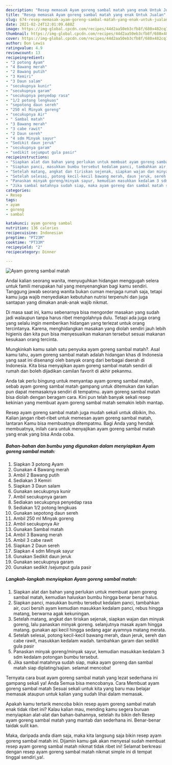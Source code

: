 ```yaml
---
description: "Resep memasak Ayam goreng sambal matah yang enak Untuk Jualan"
title: "Resep memasak Ayam goreng sambal matah yang enak Untuk Jualan"
slug: 674-resep-memasak-ayam-goreng-sambal-matah-yang-enak-untuk-jualan
date: 2021-02-24T12:01:09.688Z
image: https://img-global.cpcdn.com/recipes/44d2aa50eb3cfb8f/680x482cq70/ayam-goreng-sambal-matah-foto-resep-utama.jpg
thumbnail: https://img-global.cpcdn.com/recipes/44d2aa50eb3cfb8f/680x482cq70/ayam-goreng-sambal-matah-foto-resep-utama.jpg
cover: https://img-global.cpcdn.com/recipes/44d2aa50eb3cfb8f/680x482cq70/ayam-goreng-sambal-matah-foto-resep-utama.jpg
author: Don Lewis
ratingvalue: 4.9
reviewcount: 13
recipeingredient:
- "3 potong Ayam"
- "4 Bawang merah"
- "2 Bawang putih"
- "3 Kemiri"
- "3 Daun salam"
- "secukupnya kunir"
- "secukupnya garam"
- "secukupnya penyedap rasa"
- "1/2 potong lengkuas"
- "sepotong daun sereh"
- "250 ml Minyak goreng"
- "secukupnya Air"
- " Sambal matah"
- "3 Bawang merah"
- "3 cabe rawit"
- "2 Daun sereh"
- "4 sdm Minyak sayur"
- "Sedikit daun jeruk"
- "secukupnya garam"
- "sedikit sejumput gula pasir"
recipeinstructions:
- "Siapkan alat dan bahan yang perlukan untuk membuat ayam goreng sambal matah, kemudian haluskan bumbu hingga benar benar halus."
- "Siapkan panci, masukkan bumbu tersebut kedalam panci, tambahkan air, cuci bersih ayam kemudian masukkan kedalam panci, rebus hingga matang, berwarna agak kekuningan."
- "Setelah matang, angkat dan tiriskan sejenak, siapkan wajan dan minyak goreng, lalu panaskan minyak goreng. selanjutnya masak ayam hingga matang. gunakan api kecil hingga sedang agar ayamnya matang merata."
- "Setelah selesai, potong kecil-kecil bawang merah, daun jeruk, sereh dan cabe rawit, masukkan kedalam wadah. tambahkan garam dan sedikit gula pasir"
- "Panaskan minyak goreng/minyak sayur, kemudian masukkan kedalam 3 sdm kedalam potongan bumbu tersebut."
- "Jika sambal matahnya sudah siap, maka ayam goreng dan sambal matah siap diplating/sajian. selamat mencoba!"
categories:
- Resep
tags:
- ayam
- goreng
- sambal

katakunci: ayam goreng sambal 
nutrition: 136 calories
recipecuisine: Indonesian
preptime: "PT23M"
cooktime: "PT33M"
recipeyield: "2"
recipecategory: Dinner

---
```



![Ayam goreng sambal matah](https://img-global.cpcdn.com/recipes/44d2aa50eb3cfb8f/680x482cq70/ayam-goreng-sambal-matah-foto-resep-utama.jpg)

Andai kalian seorang wanita, menyuguhkan hidangan menggugah selera untuk famili merupakan hal yang menyenangkan bagi kamu sendiri. Tanggung jawab seorang  wanita bukan cuman menjaga rumah saja, tetapi kamu juga wajib menyediakan kebutuhan nutrisi terpenuhi dan juga santapan yang dimakan anak-anak wajib nikmat.

Di masa  saat ini, kamu sebenarnya bisa mengorder masakan yang sudah jadi walaupun tanpa harus ribet mengolahnya dulu. Tetapi ada juga orang yang selalu ingin memberikan hidangan yang terlezat untuk orang tercintanya. Karena, menghidangkan masakan yang diolah sendiri jauh lebih higienis dan kita pun bisa menyesuaikan makanan tersebut sesuai makanan kesukaan orang tercinta. 



Mungkinkah kamu salah satu penyuka ayam goreng sambal matah?. Asal kamu tahu, ayam goreng sambal matah adalah hidangan khas di Indonesia yang saat ini disenangi oleh banyak orang dari berbagai daerah di Indonesia. Kita bisa menyajikan ayam goreng sambal matah sendiri di rumah dan boleh dijadikan camilan favorit di akhir pekanmu.

Anda tak perlu bingung untuk menyantap ayam goreng sambal matah, sebab ayam goreng sambal matah gampang untuk ditemukan dan kalian pun dapat memasaknya sendiri di tempatmu. ayam goreng sambal matah bisa diolah dengan beragam cara. Kini pun telah banyak sekali resep kekinian yang membuat ayam goreng sambal matah semakin lebih mantap.

Resep ayam goreng sambal matah juga mudah sekali untuk dibikin, lho. Kalian jangan ribet-ribet untuk memesan ayam goreng sambal matah, lantaran Kamu bisa membuatnya ditempatmu. Bagi Anda yang hendak membuatnya, inilah cara untuk menyajikan ayam goreng sambal matah yang enak yang bisa Anda coba.

<!--inarticleads1-->

##### Bahan-bahan dan bumbu yang digunakan dalam menyiapkan Ayam goreng sambal matah:

1. Siapkan 3 potong Ayam
1. Gunakan 4 Bawang merah
1. Ambil 2 Bawang putih
1. Sediakan 3 Kemiri
1. Siapkan 3 Daun salam
1. Gunakan secukupnya kunir
1. Ambil secukupnya garam
1. Sediakan secukupnya penyedap rasa
1. Sediakan 1/2 potong lengkuas
1. Gunakan sepotong daun sereh
1. Ambil 250 ml Minyak goreng
1. Ambil secukupnya Air
1. Gunakan  Sambal matah
1. Ambil 3 Bawang merah
1. Ambil 3 cabe rawit
1. Siapkan 2 Daun sereh
1. Siapkan 4 sdm Minyak sayur
1. Gunakan Sedikit daun jeruk
1. Gunakan secukupnya garam
1. Gunakan sedikit /sejumput gula pasir




<!--inarticleads2-->

##### Langkah-langkah menyiapkan Ayam goreng sambal matah:

1. Siapkan alat dan bahan yang perlukan untuk membuat ayam goreng sambal matah, kemudian haluskan bumbu hingga benar benar halus.
1. Siapkan panci, masukkan bumbu tersebut kedalam panci, tambahkan air, cuci bersih ayam kemudian masukkan kedalam panci, rebus hingga matang, berwarna agak kekuningan.
1. Setelah matang, angkat dan tiriskan sejenak, siapkan wajan dan minyak goreng, lalu panaskan minyak goreng. selanjutnya masak ayam hingga matang. gunakan api kecil hingga sedang agar ayamnya matang merata.
1. Setelah selesai, potong kecil-kecil bawang merah, daun jeruk, sereh dan cabe rawit, masukkan kedalam wadah. tambahkan garam dan sedikit gula pasir
1. Panaskan minyak goreng/minyak sayur, kemudian masukkan kedalam 3 sdm kedalam potongan bumbu tersebut.
1. Jika sambal matahnya sudah siap, maka ayam goreng dan sambal matah siap diplating/sajian. selamat mencoba!




Ternyata cara buat ayam goreng sambal matah yang lezat sederhana ini gampang sekali ya! Anda Semua bisa mencobanya. Cara Membuat ayam goreng sambal matah Sesuai sekali untuk kita yang baru mau belajar memasak ataupun untuk kalian yang sudah lihai dalam memasak.

Apakah kamu tertarik mencoba bikin resep ayam goreng sambal matah enak tidak ribet ini? Kalau kalian mau, mending kamu segera buruan menyiapkan alat-alat dan bahan-bahannya, setelah itu bikin deh Resep ayam goreng sambal matah yang mantab dan sederhana ini. Benar-benar taidak sulit kan. 

Maka, daripada anda diam saja, maka kita langsung saja bikin resep ayam goreng sambal matah ini. Dijamin kamu gak akan menyesal sudah membuat resep ayam goreng sambal matah nikmat tidak ribet ini! Selamat berkreasi dengan resep ayam goreng sambal matah nikmat simple ini di tempat tinggal sendiri,ya!.

